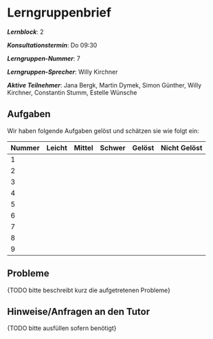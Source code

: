 # Lerngruppenbrief

***Lernblock***: 2

***Konsultationstermin***: Do 09:30

***Lerngruppen-Nummer***: 7

***Lerngruppen-Sprecher***: Willy Kirchner

***Aktive Teilnehmer***: Jana Bergk, Martin Dymek, Simon Günther, Willy Kirchner, Constantin Stumm, Estelle Wünsche

## Aufgaben

Wir haben folgende Aufgaben gelöst und schätzen sie wie folgt ein:

|Nummer |Leicht |Mittel |Schwer |Gelöst |Nicht Gelöst |
|-------|-------|-------|-------|-------|-------------|
|   1   |       |       |       |       |             |
|   2   |       |       |       |       |             |
|   3   |       |       |       |       |             |
|   4   |       |       |       |       |             |
|   5   |       |       |       |       |             |
|   6   |       |       |       |       |             |
|   7   |       |       |       |       |             |
|   8   |       |       |       |       |             |
|   9   |       |       |       |       |             |

## Probleme

{TODO bitte beschreibt kurz die aufgetretenen Probleme}

## Hinweise/Anfragen an den Tutor

{TODO bitte ausfüllen sofern benötigt}
